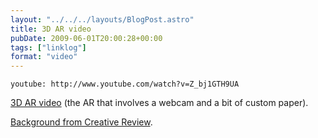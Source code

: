 ```yaml
---
layout: "../../../layouts/BlogPost.astro"
title: 3D AR video
pubDate: 2009-06-01T20:00:28+00:00
tags: ["linklog"]
format: "video"
---
```


`youtube: http://www.youtube.com/watch?v=Z_bj1GTH9UA`

[3D AR video][1] (the AR that involves a webcam and a bit of custom paper).

[Background from Creative Review][2].

[1]: http://www.youtube.com/watch?v=Z_bj1GTH9UA
[2]: http://www.creativereview.co.uk/cr-blog/2009/june/julian-perrettas-interactive-music-video
